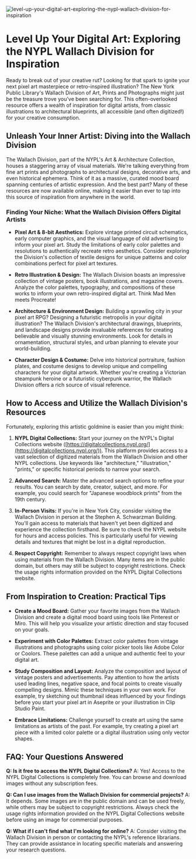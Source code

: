 ![level-up-your-digital-art-exploring-the-nypl-wallach-division-for-inspiration](https://images.pexels.com/photos/4440121/pexels-photo-4440121.jpeg?auto=compress&cs=tinysrgb&fit=crop&h=627&w=1200)

# Level Up Your Digital Art: Exploring the NYPL Wallach Division for Inspiration

Ready to break out of your creative rut? Looking for that spark to ignite your next pixel art masterpiece or retro-inspired illustration? The New York Public Library's Wallach Division of Art, Prints and Photographs might just be the treasure trove you've been searching for. This often-overlooked resource offers a wealth of inspiration for digital artists, from classic illustrations to architectural blueprints, all accessible (and often digitized!) for your creative consumption.

## Unleash Your Inner Artist: Diving into the Wallach Division

The Wallach Division, part of the NYPL's Art & Architecture Collection, houses a staggering array of visual materials. We're talking everything from fine art prints and photographs to architectural designs, decorative arts, and even historical ephemera. Think of it as a massive, curated mood board spanning centuries of artistic expression. And the best part? Many of these resources are now available online, making it easier than ever to tap into this source of inspiration from anywhere in the world.

### Finding Your Niche: What the Wallach Division Offers Digital Artists

*   **Pixel Art & 8-bit Aesthetics:** Explore vintage printed circuit schematics, early computer graphics, and the visual language of old advertising to inform your pixel art. Study the limitations of early color palettes and resolutions to authentically recreate retro aesthetics. Consider exploring the Division's collection of textile designs for unique patterns and color combinations perfect for pixel art textures.

*   **Retro Illustration & Design:** The Wallach Division boasts an impressive collection of vintage posters, book illustrations, and magazine covers. Analyze the color palettes, typography, and compositions of these works to inform your own retro-inspired digital art. Think Mad Men meets Procreate!

*   **Architecture & Environment Design:** Building a sprawling city in your pixel art RPG? Designing a futuristic metropolis in your digital illustration? The Wallach Division's architectural drawings, blueprints, and landscape designs provide invaluable references for creating believable and visually stunning environments. Look for details in ornamentation, structural styles, and urban planning to elevate your world-building.

*   **Character Design & Costume:** Delve into historical portraiture, fashion plates, and costume designs to develop unique and compelling characters for your digital artwork. Whether you're creating a Victorian steampunk heroine or a futuristic cyberpunk warrior, the Wallach Division offers a rich source of visual reference.

## How to Access and Utilize the Wallach Division's Resources

Fortunately, exploring this artistic goldmine is easier than you might think:

1.  **NYPL Digital Collections:** Start your journey on the NYPL's Digital Collections website ([https://digitalcollections.nypl.org/](https://digitalcollections.nypl.org/)). This platform provides access to a vast selection of digitized materials from the Wallach Division and other NYPL collections. Use keywords like "architecture," "illustration," "prints," or specific historical periods to narrow your search.

2.  **Advanced Search:** Master the advanced search options to refine your results. You can search by date, creator, subject, and more. For example, you could search for "Japanese woodblock prints" from the 19th century.

3.  **In-Person Visits:** If you're in New York City, consider visiting the Wallach Division in person at the Stephen A. Schwarzman Building. You'll gain access to materials that haven't yet been digitized and experience the collection firsthand. Be sure to check the NYPL website for hours and access policies. This is particularly useful for viewing details and textures that might be lost in a digital reproduction.

4.  **Respect Copyright:** Remember to always respect copyright laws when using materials from the Wallach Division. Many items are in the public domain, but others may still be subject to copyright restrictions. Check the usage rights information provided on the NYPL Digital Collections website.

## From Inspiration to Creation: Practical Tips

*   **Create a Mood Board:** Gather your favorite images from the Wallach Division and create a digital mood board using tools like Pinterest or Miro. This will help you visualize your artistic direction and stay focused on your goals.

*   **Experiment with Color Palettes:** Extract color palettes from vintage illustrations and photographs using color picker tools like Adobe Color or Coolors. These palettes can add a unique and authentic feel to your digital art.

*   **Study Composition and Layout:** Analyze the composition and layout of vintage posters and advertisements. Pay attention to how the artists used leading lines, negative space, and focal points to create visually compelling designs. Mimic these techniques in your own work. For example, try sketching out thumbnail ideas influenced by your findings before you start your pixel art in Aseprite or your illustration in Clip Studio Paint.

*   **Embrace Limitations:** Challenge yourself to create art using the same limitations as artists of the past. For example, try creating a pixel art piece with a limited color palette or a digital illustration using only vector shapes.

## FAQ: Your Questions Answered

**Q: Is it free to access the NYPL Digital Collections?**
A: Yes! Access to the NYPL Digital Collections is completely free. You can browse and download images without any subscription fees.

**Q: Can I use images from the Wallach Division for commercial projects?**
A: It depends. Some images are in the public domain and can be used freely, while others may be subject to copyright restrictions. Always check the usage rights information provided on the NYPL Digital Collections website before using an image for commercial purposes.

**Q: What if I can't find what I'm looking for online?**
A: Consider visiting the Wallach Division in person or contacting the NYPL's reference librarians. They can provide assistance in locating specific materials and answering your research questions.
